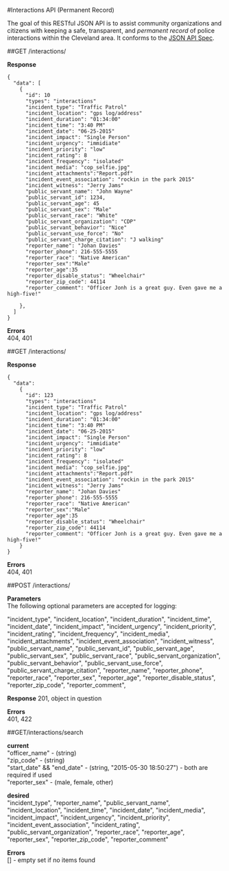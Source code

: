 #Interactions API (Permanent Record)

The goal of this RESTful JSON API is to assist community organizations and citizens with keeping a safe, transparent, and _permanent record_ of police interactions within the Cleveland area. It conforms to the [JSON API Spec](http://jsonapi.org/).

##GET /interactions/

__Response__
```
{ 
  "data": [
    {
      "id": 10
      "types": "interactions" 
      "incident_type": "Traffic Patrol"
      "incident_location": "gps log/address"
      "incident_duration": "01:34:00"
      "incident_time": "3:40 PM"
      "incident_date": "06-25-2015"
      "incident_impact": "Single Person"
      "incident_urgency": "immidiate"
      "incident_priority": "low"
      "incident_rating": 8
      "incident_frequency": "isolated"
      "incident_media": "cop_selfie.jpg"
      "incident_attachments":"Report.pdf"
      "incident_event_association": "rockin in the park 2015"
      "incident_witness": "Jerry Jams"
      "public_servant_name": "John Wayne"
      "public_servant_id": 1234,
      "public_servant_age": 45
      "public_servant_sex": "Male"
      "public_servant_race": "White"
      "public_servant_organization": "CDP"
      "public_servant_behavior": "Nice"
      "public_servant_use_force": "No"
      "public_servant_charge_citation": "J walking"
      "reporter_name": "Johan Davies"
      "reporter_phone": 216-555-5555
      "reporter_race": "Native American"
      "reporter_sex":"Male"
      "reporter_age":35
      "reporter_disable_status": "Wheelchair"
      "reporter_zip_code": 44114
      "reporter_comment": "Officer Jonh is a great guy. Even gave me a high-five!"
      
    },
  ]
}

```

__Errors__  
404, 401

##GET /interactions/

__Response__  
```
{ 
  "data":
    {
      "id": 123
      "types": "interactions"
      "incident_type": "Traffic Patrol"
      "incident_location": "gps log/address"
      "incident_duration": "01:34:00"
      "incident_time": "3:40 PM"
      "incident_date": "06-25-2015"
      "incident_impact": "Single Person"
      "incident_urgency": "immidiate"
      "incident_priority": "low"
      "incident_rating": 8
      "incident_frequency": "isolated"
      "incident_media": "cop_selfie.jpg"
      "incident_attachments":"Report.pdf"
      "incident_event_association": "rockin in the park 2015"
      "incident_witness": "Jerry Jams"
      "reporter_name": "Johan Davies"
      "reporter_phone": 216-555-5555
      "reporter_race": "Native American"
      "reporter_sex":"Male"
      "reporter_age":35
      "reporter_disable_status": "Wheelchair"
      "reporter_zip_code": 44114
      "reporter_comment": "Officer Jonh is a great guy. Even gave me a high-five!"
    }
}

```

__Errors__  
404, 401

##POST /interactions/
  
__Parameters__  
The following optional parameters are accepted for logging:

"incident_type", "incident_location", "incident_duration", "incident_time", "incident_date", "incident_impact", "incident_urgency", "incident_priority", "incident_rating", "incident_frequency", "incident_media", "incident_attachments", "incident_event_association", "incident_witness", "public_servant_name", "public_servant_id", "public_servant_age", "public_servant_sex", "public_servant_race", "public_servant_organization", "public_servant_behavior", "public_servant_use_force", "public_servant_charge_citation", "reporter_name", "reporter_phone", "reporter_race", "reporter_sex", "reporter_age", "reporter_disable_status", "reporter_zip_code", "reporter_comment",

__Response__ 
201, object in question  

__Errors__  
401, 422  

##GET/interactions/search

__current__  
"officer_name" - (string)  
"zip_code" - (string)  
"start_date" && "end_date" - (string, "2015-05-30 18:50:27") - both are required if used    
"reporter_sex" - (male, female, other)  

__desired__  
"incident_type", "reporter_name", "public_servant_name", "incident_location", "incident_time", "incident_date", "incident_media", "incident_impact", "incident_urgency", "incident_priority", "incident_event_association", "incident_rating", "public_servant_organization", "reporter_race", "reporter_age", "reporter_sex", "reporter_zip_code", "reporter_comment"

__Errors__  
[] - empty set if no items found  
